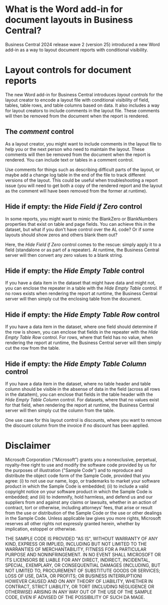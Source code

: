 # What is the Word add-in for document layouts in Business Central?
Business Central 2024 release wave 2 (version 25) introduced a new Word add-in as a way to layout document reports with conditional visibility.

# Layout controls for document reports

The new Word add-in for Business Central introduces *layout controls* for the layout creator to encode a layout file with conditional visibility of field, tables, table rows, and table columns based on data. It also includes a way for layout creators to include comments in the layout file. These comments will then be removed from the document when the report is rendered.

## The *comment* control

As a layout creator, you might want to include comments in the layout file to help you or the next person who need to maintain the layout. These comments will then be removed from the document when the report is rendered. You can include text or tables in a comment control. 

Use comments for things such as describing difficult parts of the layout, or maybe add a change log table in the end of the file to track different versions of the layout. This could be useful when troubleshooting a report issue (you will need to get both a copy of the rendered report and the layout as the comment will have been removed from the former at runtime).

## Hide if empty: the *Hide Field if Zero* control

In some reports, you might want to mimic the BlankZero or BlankNumbers properties that exist on table and page fields. You can achieve this in the dataset, but what if you don't have control over the AL code? Or if some layouts should show zeros and others blank them out? 

Here, the *Hide Field if Zero* control comes to the rescue: simply apply it to a field (standalone or as part of a repeater). At runtime, the Business Central server will then convert any zero values to a blank string.


## Hide if empty: the *Hide Empty Table* control

If you have a data item in the dataset that might have data and might not, you can enclose the repeater in a table with the *Hide Empty Table* control. If no rows exists when rendering the report at runtime, the Business Central server will then simply cut the enclosing table from the document. 


## Hide if empty: the *Hide Empty Table Row* control

If you have a data item in the dataset, where one field should determine if the row is shown, you can enclose that fields in the repeater with the *Hide Empty Table Row* control. For rows, where that field has no value, when rendering the report at runtime, the Business Central server will then simply cut the row from the table. 


## Hide if empty: the *Hide Empty Table Column* control

If you have a data item in the dataset, where no table header and table column should be visible in the absense of data in the field (across all rows in the dataitem), you can enclose that fields in the table header with the *Hide Empty Table Column* control. For datasets, where that no values exist for that field, when rendering the report at runtime, the Business Central server will then simply cut the column from the table. 

One use case for this layout control is discounts, where you want to remove the discount column from the invoice if no discount has been applied. 


# Disclaimer
Microsoft Corporation (“Microsoft”) grants you a nonexclusive, perpetual, royalty-free right to use and modify the software code provided by us for the purposes of illustration  ("Sample Code") and to reproduce and distribute the object code form of the Sample Code, provided that you agree: (i) to not use our name, logo, or trademarks to market your software product in which the Sample Code is embedded; (ii) to include a valid copyright notice on your software product in which the Sample Code is embedded; and (iii) to indemnify, hold harmless, and defend us and our suppliers from and against any claims or lawsuits, whether in an action of contract, tort or otherwise, including attorneys’ fees, that arise or result from the use or distribution of the Sample Code or the use or other dealings in the Sample Code. Unless applicable law gives you more rights, Microsoft reserves all other rights not expressly granted herein, whether by implication, estoppel or otherwise. 

THE SAMPLE CODE IS PROVIDED "AS IS", WITHOUT WARRANTY OF ANY KIND, EXPRESS OR IMPLIED, INCLUDING BUT NOT LIMITED TO THE WARRANTIES OF MERCHANTABILITY, FITNESS FOR A PARTICULAR PURPOSE AND NONINFRINGEMENT. IN NO EVENT SHALL MICROSOFT OR ITS LICENSORS BE LIABLE FOR ANY DIRECT, INDIRECT, INCIDENTAL, SPECIAL, EXEMPLARY, OR CONSEQUENTIAL DAMAGES (INCLUDING, BUT NOT LIMITED TO, PROCUREMENT OF SUBSTITUTE GOODS OR SERVICES; LOSS OF USE, DATA, OR PROFITS; OR BUSINESS INTERRUPTION) HOWEVER CAUSED AND ON ANY THEORY OF LIABILITY, WHETHER IN CONTRACT, STRICT LIABILITY, OR TORT (INCLUDING NEGLIGENCE OR OTHERWISE) ARISING IN ANY WAY OUT OF THE USE OF THE SAMPLE CODE, EVEN IF ADVISED OF THE POSSIBILITY OF SUCH DA MAGE.

